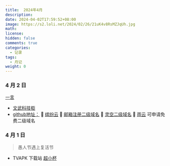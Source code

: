 ```yaml
---
title:  2024年4月
description: 
date: 2024-04-02T17:59:52+08:00
image: https://s2.loli.net/2024/02/26/21uK4v8RsMZJqUh.jpg
math: 
license: 
hidden: false
comments: true
categories:
  - 记录
tags:
  - 月记
weight: 0
---
```


### 4 月 2 日
[一言](https://v1.hitokoto.cn/?c=f&encode=text)
- [文武科技柜](https://www.wangdu.site/)
- [github地址：](https://github.com/dongyubin)
🥇 [缤纷云](https://www.bitiful.com/)
🥇 [邮箱注册二级域名](https://desec.io/)
🥇 [灵空二级域名](https://www.lkdns.top/)
🥇 [雨云](https://www.rainyun.com/home) 可申请免费二级域名
### 4 月 1 日

> 愚人节遇上复活节

- TVAPK 下载站 [超小杯](https://www.rjcxb.com/category/apk/tvapk)

